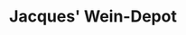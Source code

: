 ---
title: "Jacques' Wein-Depot"
url: /bonn/jacques-wein-depot-gerhard-domagk-strasse/
shop: Wein
---
